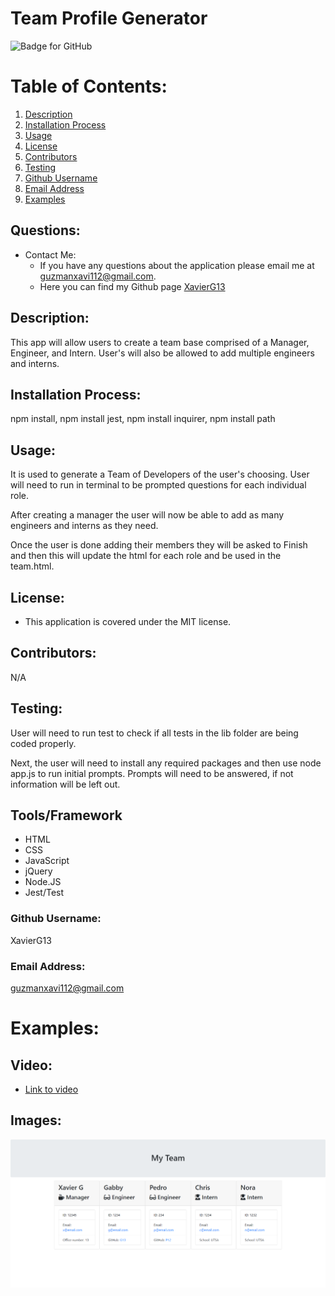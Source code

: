 # Team Profile Generator

![Badge for GitHub](https://img.shields.io/static/v1?label=MIT&message=License&color=blue)

# Table of Contents:

1. [Description](#description)
2. [Installation Process](#installation-process)
3. [Usage](#usage)
4. [License](#license)
5. [Contributors](#contributors)
6. [Testing](#testing)
7. [Github Username](#github-username)
8. [Email Address](#email-address)
9. [Examples](#examples)

## Questions:

- Contact Me:
  - If you have any questions about the application please email me at guzmanxavi112@gmail.com.
  - Here you can find my Github page [XavierG13](https://github.com/XavierG13)

## Description:

This app will allow users to create a team base comprised of a Manager, Engineer, and Intern. User's will also be allowed to add multiple engineers and interns.

## Installation Process:

npm install, npm install jest, npm install inquirer, npm install path

## Usage:

It is used to generate a Team of Developers of the user's choosing. User will need to run in terminal to be prompted questions for each individual role. 

After creating a manager the user will now be able to add as many engineers and interns as they need. 

Once the user is done adding their members they will be asked to Finish and then this will update the html for each role and be used in the team.html.

## License:

- This application is covered under the MIT license.

## Contributors:

N/A

## Testing:

User will need to run test to check if all tests in the lib folder are being coded properly. 

Next, the user will need to install any required packages and then use node app.js to run initial prompts. Prompts will need to be answered, if not information will be left out.

## Tools/Framework
* HTML
* CSS
* JavaScript
* jQuery
* Node.JS
* Jest/Test

### Github Username:

XavierG13

### Email Address:

guzmanxavi112@gmail.com

# Examples:

## Video:

- [Link to video](https://drive.google.com/file/d/1K-9-JNZHIfjdYB5GDdo2RDbSCgf3LBZP/view)

## Images:

![Team Profile Generator](assets\screenshot.png)
